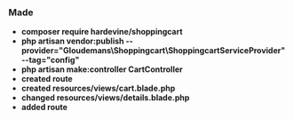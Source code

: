 ### Made
- **composer require hardevine/shoppingcart**    
- **php artisan vendor:publish --provider="Gloudemans\Shoppingcart\ShoppingcartServiceProvider" --tag="config"**    
- **php artisan make:controller CartController**    
- **created route**    
- **created resources/views/cart.blade.php**    
- **changed resources/views/details.blade.php**    
- **added route**    
